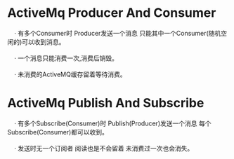# ActiveMq Producer And Consumer
&nbsp;&nbsp;&nbsp;&nbsp;·&nbsp;有多个Consumer时 Producer发送一个消息 只能其中一个Consumer(随机空闲的)可以收到消息。 <br><br>
&nbsp;&nbsp;&nbsp;&nbsp;·&nbsp;一个消息只能消费一次,消费后销毁。 <br><br>
&nbsp;&nbsp;&nbsp;&nbsp;·&nbsp;未消费的ActiveMQ缓存留着等待消费。
# ActiveMq Publish And Subscribe
&nbsp;&nbsp;&nbsp;&nbsp;·&nbsp;有多个Subscribe(Consumer)时 Publish(Producer)发送一个消息 每个Subscribe(Consumer)都可以收到。<br><br>
&nbsp;&nbsp;&nbsp;&nbsp;·&nbsp;发送时无一个订阅者 阅读也是不会留着 未消费过一次也会消失。
